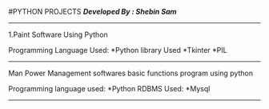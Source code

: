 #PYTHON PROJECTS
***Developed By : Shebin Sam***
****************************************
1.Paint Software Using Python

Programming Language Used:
*Python
library Used
*Tkinter
*PIL
***************************************
Man Power Management softwares basic functions program using python

Programming language used:
*Python
RDBMS Used:
*Mysql
**************************************
